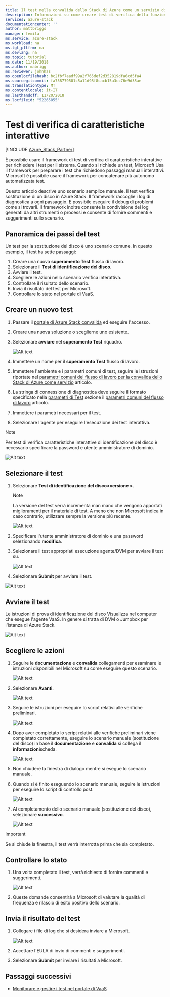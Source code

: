 ```yaml
---
title: Il test nella convalida dello Stack di Azure come un servizio di verifica di caratteristiche interattive | Microsoft Docs
description: Informazioni su come creare test di verifica della funzionalità interattiva per Azure Stack con convalida di un servizio.
services: azure-stack
documentationcenter: ''
author: mattbriggs
manager: femila
ms.service: azure-stack
ms.workload: na
ms.tgt_pltfrm: na
ms.devlang: na
ms.topic: tutorial
ms.date: 11/19/2018
ms.author: mabrigg
ms.reviewer: johnhas
ms.openlocfilehash: bc2fbf7aadf99a2f765def2d352819dfa6cd5fa4
ms.sourcegitcommit: fa758779501c8a11d98f8cacb15a3cc76e9d38ae
ms.translationtype: MT
ms.contentlocale: it-IT
ms.lasthandoff: 11/20/2018
ms.locfileid: "52265855"
---
```

# <a name="interactive-feature-verification-testing"></a>Test di verifica di caratteristiche interattive  

[!INCLUDE [Azure_Stack_Partner](./includes/azure-stack-partner-appliesto.md)]

È possibile usare il framework di test di verifica di caratteristiche interattive per richiedere i test per il sistema. Quando si richiede un test, Microsoft Usa il framework per preparare i test che richiedono passaggi manuali interattivi. Microsoft è possibile usare il framework per concatenare più autonomo automatizzata test.

Questo articolo descrive uno scenario semplice manuale. Il test verifica sostituzione di un disco in Azure Stack. Il framework raccoglie i log di diagnostica a ogni passaggio. È possibile eseguire il debug di problemi come si trovarli. Il framework inoltre consente la condivisione dei log generati da altri strumenti o processi e consente di fornire commenti e suggerimenti sullo scenario.

## <a name="overview-of-a-test-pass"></a>Panoramica dei passi del test

Un test per la sostituzione del disco è uno scenario comune. In questo esempio, il test ha sette passaggi:

1.  Creare una nuova **superamento Test** flusso di lavoro.
2.  Selezionare il **Test di identificazione del disco**.
3.  Avviare il test.
4.  Scegliere le azioni nello scenario verifica interattiva.
5.  Controllare il risultato dello scenario.
6.  Invia il risultato del test per Microsoft.
7.  Controllare lo stato nel portale di VaaS.

## <a name="create-a-new-test-pass"></a>Creare un nuovo test

1.  Passare il [portale di Azure Stack convalida](https://www.azurestackvalidation.com) ed eseguire l'accesso.

2.  Creare una nuova soluzione o sceglierne uno esistente.

3.  Selezionare **avviare** nel **superamento Test** riquadro.

    ![Alt text](media\azure-stack-vaas-interactive-feature-verification\image1.png)

4.  Immettere un nome per il **superamento Test** flusso di lavoro.

5.  Immettere l'ambiente e i parametri comuni di test, seguire le istruzioni riportate nel [parametri comuni del flusso di lavoro per la convalida dello Stack di Azure come servizio](azure-stack-vaas-parameters.md) articolo.

6.  La stringa di connessione di diagnostica deve seguire il formato specificato nella [parametri di Test](azure-stack-vaas-parameters.md#test-parameters) sezione il [parametri comuni del flusso di lavoro](azure-stack-vaas-parameters.md) articolo.

7.  Immettere i parametri necessari per il test.

8.  Selezionare l'agente per eseguire l'esecuzione dei test interattiva.

> [!Note]  
> Per test di verifica caratteristiche interattive di identificazione del disco è necessario specificare la password e utente amministratore di dominio.

![Alt text](media\azure-stack-vaas-interactive-feature-verification\image2.png)

## <a name="select-the-test"></a>Selezionare il test

1.  Selezionare **Test di identificazione del disco\<versione >**.

    > [!Note]  
    > La versione del test verrà incrementa man mano che vengono apportati miglioramenti per il materiale di test. A meno che non Microsoft indica in caso contrario, utilizzare sempre la versione più recente.

    ![Alt text](media\azure-stack-vaas-interactive-feature-verification\image4.png)

2.  Specificare l'utente amministratore di dominio e una password selezionando **modifica**.

3.  Selezionare il test appropriati esecuzione agente/DVM per avviare il test su.

    ![Alt text](media\azure-stack-vaas-interactive-feature-verification\image5.png)

4.  Selezionare **Submit** per avviare il test.

![Alt text](media\azure-stack-vaas-interactive-feature-verification\image6.png)

## <a name="start-the-test"></a>Avviare il test

Le istruzioni di prova di identificazione del disco Visualizza nel computer che esegue l'agente VaaS. In genere si tratta di DVM o Jumpbox per l'istanza di Azure Stack.

![Alt text](media\azure-stack-vaas-interactive-feature-verification\image8.png)

## <a name="choose-the-actions"></a>Scegliere le azioni

1.  Seguire le **documentazione** e **convalida** collegamenti per esaminare le istruzioni disponibili nel Microsoft su come eseguire questo scenario.

    ![Alt text](media\azure-stack-vaas-interactive-feature-verification\image9.png)

2.  Selezionare **Avanti**.

    ![Alt text](media\azure-stack-vaas-interactive-feature-verification\image10.png)

3.  Seguire le istruzioni per eseguire lo script relativi alle verifiche preliminari.

    ![Alt text](media\azure-stack-vaas-interactive-feature-verification\image11.png)

4.  Dopo aver completato lo script relativi alle verifiche preliminari viene completato correttamente, eseguire lo scenario manuale (sostituzione del disco) in base il **documentazione** e **convalida** si collega il **informazioni**scheda.

    ![Alt text](media\azure-stack-vaas-interactive-feature-verification\image12.png)

5.  Non chiudere la finestra di dialogo mentre si esegue lo scenario manuale.

6.  Quando si è finito eseguendo lo scenario manuale, seguire le istruzioni per eseguire lo script di controllo post.

    ![Alt text](media\azure-stack-vaas-interactive-feature-verification\image13.png)

7.  Al completamento dello scenario manuale (sostituzione del disco), selezionare **successivo**.

    ![Alt text](media\azure-stack-vaas-interactive-feature-verification\image14.png)

> [!Important]  
> Se si chiude la finestra, il test verrà interrotta prima che sia completato.

## <a name="check-the-status"></a>Controllare lo stato

1.  Una volta completato il test, verrà richiesto di fornire commenti e suggerimenti.

    ![Alt text](media\azure-stack-vaas-interactive-feature-verification\image15.png)

2.  Queste domande consentirà a Microsoft di valutare la qualità di frequenza e rilascio di esito positivo dello scenario.

## <a name="send-the-test-result"></a>Invia il risultato del test

1.  Collegare i file di log che si desidera inviare a Microsoft.

    ![Alt text](media\azure-stack-vaas-interactive-feature-verification\image16.png)

2.  Accettare l'EULA di invio di commenti e suggerimenti.

3.  Selezionare **Submit** per inviare i risultati a Microsoft.

## <a name="next-steps"></a>Passaggi successivi

- [Monitorare e gestire i test nel portale di VaaS](azure-stack-vaas-monitor-test.md)
